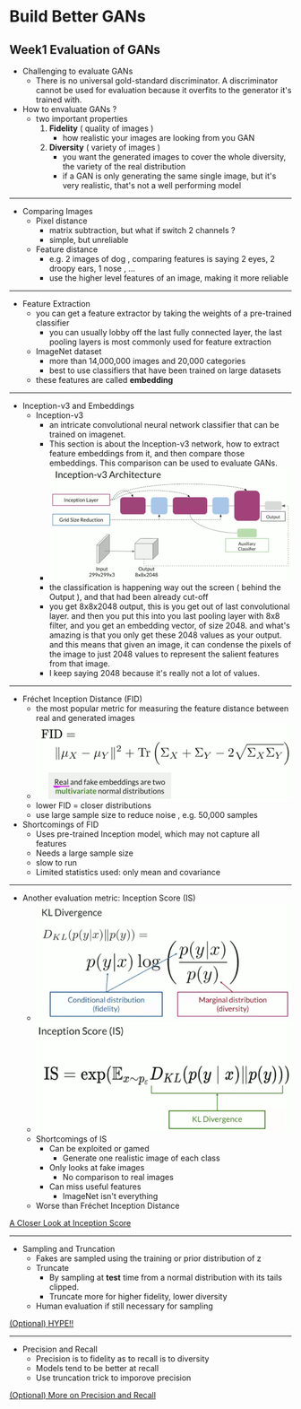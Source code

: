 
# Build Better GANs

## Week1  Evaluation of GANs

- Challenging to evaluate GANs
    - There is no universal gold-standard discriminator. A discriminator cannot be used for evaluation because it overfits to the generator it's trained with. 
- How to envaluate GANs ?
    - two important properties
        1. **Fidelity**  ( quality of images )
            - how realistic your images are looking from you GAN
        2. **Diversity** ( variety of images )
            - you want the generated images to cover the whole diversity, the variety of the real distribution
            - if a GAN is only generating the same single image, but it's very realistic, that's not a well performing model

---

- Comparing Images
    - Pixel distance
        - matrix subtraction,  but what if switch 2 channels ?
        - simple, but unreliable
    - Feature distance
        - e.g. 2 images of dog , comparing features is saying 2 eyes, 2 droopy ears, 1 nose , ...
        - use the higher level features of an image, making it more reliable

---

- Feature Extraction
    - you can get a feature extractor by taking the weights of a pre-trained classifier
        - you can usually lobby off  the last fully connected layer, the last pooling layers is most commonly used for feature extraction
    - ImageNet dataset
        - more than 14,000,000 images and 20,000 categories
        - best to use classifiers that have been trained on large datasets
    - these features are called **embedding**

---

- Inception-v3 and Embeddings
    - Inception-v3
        - an intricate convolutional neural network classifier that can be trained on imagenet. 
        - This section is about the Inception-v3 network, how to extract feature embeddings from it, and then compare those embeddings. This comparison can be used to evaluate GANs. 
        - ![](imgs/inception-v3-archi.png)
        - the classification is happening way out the screen ( behind the Output ), and that had been already cut-off
        - you get 8x8x2048 output, this is you get out of last convolutional layer. and then you put this into you last pooling layer with 8x8 filter, and you get an embedding vector, of size 2048. and what's amazing is that you only get these 2048 values as your output. and this means that given an image, it can condense the pixels of the image to just 2048 values to represent the salient features from that image.
        - I keep saying 2048 because it's really not a lot of values.


---

- Fréchet Inception Distance (FID)
    - the most popular metric for measuring the feature distance between real and generated images
    - ![](imgs/fid.png)
    - lower FID = closer distributions
    - use large sample size to reduce noise , e.g. 50,000 samples
- Shortcomings of FID
    - Uses pre-trained Inception model, which may not capture all features
    - Needs a large sample size
    - slow to run
    - Limited statistics used: only mean and covariance

---

- Another evaluation metric: Inception Score (IS)
    - ![](imgs/kl_divergence.png)
    - ![](imgs/inceptionscore.png)
    - Shortcomings of IS
        - Can be exploited or gamed
            - Generate one realistic image of each class
        - Only looks at fake images
            - No comparison to real images
        - Can miss useful features
            - ImageNet isn't everything
    - Worse than Fréchet Inception Distance

[A Closer Look at Inception Score](pdfs/1801.01973.pdf)

---

- Sampling and Truncation
    - Fakes are sampled using the training or prior distribution of z
    - Truncate
        - By sampling at **test** time from a normal distribution with its tails clipped.
        - Truncate more for higher fidelity, lower diversity
    - Human evaluation if still necessary for sampling

[(Optional) HYPE!!](pdfs/1904.01121.pdf)


---

- Precision and Recall
    - Precision is to fidelity as to recall is to diversity
    - Models tend to be better at recall
    - Use truncation trick to imporove precision

[(Optional) More on Precision and Recall](pdfs/1904.06991.pdf)




